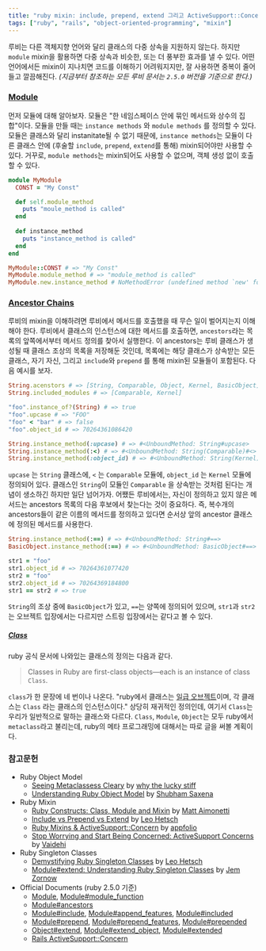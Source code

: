 ```yaml
---
title: "ruby mixin: include, prepend, extend 그리고 ActiveSupport::Concern"
tags: ["ruby", "rails", "object-oriented-programming", "mixin"]
---
```


루비는 다른 객체지향 언어와 달리 클래스의 다중 상속을 지원하지 않는다. 하지만 `module` mixin을 활용하면 다중 상속과 비슷한, 또는 더 풍부한 효과를 낼 수 있다. 어떤 언어에서든 mixin이 지나치면 코드를 이해하기 어려워지지만, 잘 사용하면 중복이 줄어들고 깔끔해진다. *(지금부터 참조하는 모든 루비 문서는 `2.5.0` 버전을 기준으로 한다.)*

### [Module](https://ruby-doc.org/core-2.5.0/Module.html) ###

먼저 모듈에 대해 알아보자. 모듈은 "한 네임스페이스 안에 묶인 메서드와 상수의 집합"이다. 모듈을 만들 때는 `instance methods` 와 `module methods` 를 정의할 수 있다. 모듈은 클래스와 달리 instanitate될 수 없기 때문에,  `instance methods`는 모듈이 다른 클래스 안에 (후술할 `include`, `prepend`, `extend`를 통해) mixin되어야만 사용할 수 있다. 거꾸로, `module methods`는 mixin되어도 사용할 수 없으며, 객체 생성 없이 호출할 수 있다.

```ruby
module MyModule
  CONST = "My Const"

  def self.module_method
    puts "moule_method is called"
  end
  
  def instance_method
    puts "instance_method is called"
  end
end

MyModule::CONST # => "My Const" 
MyModule.module_method # => "module_method is called"
MyModule.new.instance_method # NoMethodError (undefined method `new' for MyModule:Module)
```

### [Ancestor Chains](https://ruby-doc.org/core-2.5.1/Module.html#method-i-ancestors) ###

루비의 mixin을 이해하려면 루비에서 메서드를 호출했을 때 무슨 일이 벌어지는지 이해해야 한다. 루비에서 클래스의 인스턴스에 대한 메서드를 호출하면, `ancestors`라는 목록의 앞쪽에서부터 메서드 정의를 찾아서 실행한다. 이 ancestors는 루비 클래스가 생성될 때 클래스 조상의 목록을 저장해둔 것인데, 목록에는 해당 클래스가 상속받는 모든 클래스, 자기 자신, 그리고 `include`와 `prepend` 를 통해 mixin된 모듈들이 포함된다. 다음 예시를 보자.

```ruby
String.acenstors # => [String, Comparable, Object, Kernel, BasicObject]
String.included_modules # => [Comparable, Kernel]

"foo".instance_of?(String) # => true
"foo".upcase # => "FOO"
"foo" < "bar" # => false
"foo".object_id # => 70264361086420

String.instance_method(:upcase) # => #<UnboundMethod: String#upcase>
String.instance_method(:<) # => #<UnboundMethod: String(Comparable)#<>
String.instance_method(:object_id) # => #<UnboundMethod: String(Kernel)#object_id>
```

`upcase` 는 `String` 클래스에, `<` 는 `Comparable` 모듈에, `object_id` 는 `Kernel` 모듈에 정의되어 있다. 클래스인 `String`이 모듈인 `Comparable` 을 상속받는 것처럼 된다는 개념이 생소하긴 하지만 일단 넘어가자. 어쨌든 루비에서는, 자신이 정의하고 있지 않은 메서드는 ancestors 목록의 다음 후보에서 찾는다는 것이 중요하다. 즉, 복수개의 ancestors들이 같은 이름의 메서드를 정의하고 있다면 순서상 앞의 ancestor 클래스에 정의된 메서드를 사용한다.

```ruby
String.instance_method(:==) # => #<UnboundMethod: String#==>
BasicObject.instance_method(:==) # => #<UnboundMethod: BasicObject#==>

str1 = "foo"
str1.object_id # => 70264361077420
str2 = "foo"
str2.object_id # => 70264369184800
str1 == str2 # => true
```

`String`의 조상 중에 `BasicObject`가 있고, `==`는 양쪽에 정의되어 있으며, `str1`과 `str2`는 오브젝트 입장에서는 다르지만 스트링 입장에서는 같다고 볼 수 있다.


##### [Class](https://ruby-doc.org/core-2.5.0/Class.html) #####

ruby 공식 문서에 나와있는 클래스의 정의는 다음과 같다.

> Classes in Ruby are first-class objects—each is an instance of class `Class`.

`class`가 한 문장에 네 번이나 나온다. "ruby에서 클래스는 [일급 오브젝트](https://ko.wikipedia.org/wiki/일급_객체)이며, 각 클래스는  `Class` 라는 클래스의 인스턴스이다." 상당히 재귀적인 정의인데, 여기서 `Class`는 우리가 일반적으로 말하는 클래스와 다르다. `Class`, `Module`, `Object`는 모두 ruby에서 `metaclass`라고 불리는데, ruby의 메타 프로그래밍에 대해서는 따로 글을 써볼 계획이다. 







### 참고문헌 ###

- Ruby Object Model
  - [Seeing Metaclassess Cleary](http://ruby-metaprogramming.rubylearning.com/html/seeingMetaclassesClearly.html) by [why the lucky stiff](https://whytheluckystiff.net/about/)
  - [Understanding Ruby Object Model](https://medium.com/@shubham7/understanding-the-ruby-object-model-685136dd64d9) by [Shubham Saxena](https://medium.com/@shubham7)
- Ruby Mixin
  - [Ruby Constructs: Class, Module and Mixin](https://matt.aimonetti.net/posts/2012/07/30/ruby-class-module-mixins/) by [Matt Aimonetti](https://twitter.com/mattetti)
  - [Include vs Prepend vs Extend](http://leohetsch.com/include-vs-prepend-vs-extend/) by [Leo Hetsch](https://twitter.com/leo_hetsch)
  - [Ruby Mixins & ActiveSupport::Concern](http://engineering.appfolio.com/2013/06/17/ruby-mixins-activesupportconcern/) by [appfolio](https://twitter.com/appfolioeng)
  - [Stop Worrying and Start Being Concerned: ActiveSupport Concerns](http://vaidehijoshi.github.io/blog/2015/10/13/stop-worrying-and-start-being-concerned-activesupport-concerns/) by [Vaidehi](http://www.twitter.com/vaidehijoshi)
- Ruby Singleton Classes
  - [Demystifying Ruby Singleton Classes](http://leohetsch.com/demystifying-ruby-singleton-classes/) by [Leo Hetsch](https://twitter.com/leo_hetsch)
  - [Module#extend: Understanding Ruby Singleton Classes](https://medium.com/@jeremy_96642/module-extend-understanding-ruby-singleton-classes-9dea718c80f2) by [Jem Zornow](https://medium.com/@jeremy_96642)
- Official Documents (ruby 2.5.0 기준)
  - [Module](https://ruby-doc.org/core-2.5.0/Module.html), [Module#module_function](https://ruby-doc.org/core-2.5.0/Module.html#method-i-module_function)
  - [Module#ancestors](https://ruby-doc.org/core-2.5.0/Module.html#method-i-ancestors)
  - [Module#include](https://ruby-doc.org/core-2.5.0/Module.html#method-i-include), [Module#append_features](https://ruby-doc.org/core-2.5.0/Module.html#method-i-append_features), [Module#included](https://ruby-doc.org/core-2.5.0/Module.html#method-i-included)
  - [Module#prepend](https://ruby-doc.org/core-2.5.0/Module.html#method-i-prepend), [Module#prepend_features](https://ruby-doc.org/core-2.5.0/Module.html#method-i-prepend_features), [Module#prepended](https://ruby-doc.org/core-2.5.0/Module.html#method-i-prepended)
  - [Object#extend](https://ruby-doc.org/core-2.5.0/Object.html#method-i-extend), [Module#extend_object](https://ruby-doc.org/core-2.5.0/Module.html#method-i-extend_object), [Module#extended](https://ruby-doc.org/core-2.5.0/Module.html#method-i-extended)
  - [Rails ActiveSupport::Concern](https://api.rubyonrails.org/classes/ActiveSupport/Concern.html)